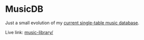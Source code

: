 # MusicDB

Just a small evolution of my [current single-table music database](https://www.southernanime.com/weeaboo/).

Live link: [music-library/](https://www.southernanime.com/music-library/)
